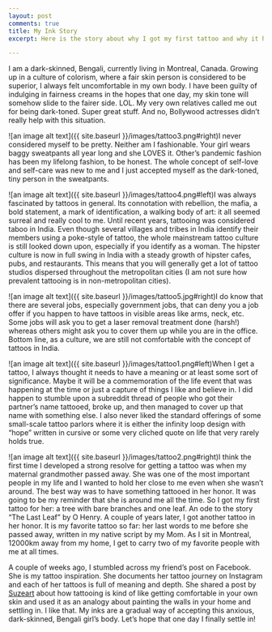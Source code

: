 ```yaml
---
layout: post
comments: true
title: My Ink Story
excerpt: Here is the story about why I got my first tattoo and why it holds a special place in my heart

---
```



I am a dark-skinned, Bengali, currently living in Montreal, Canada. Growing up in a culture of colorism, where a fair skin person is considered to be superior, I always felt uncomfortable in my own body. I have been guilty of indulging in fairness creams in the hopes that one day, my skin tone will somehow slide to the fairer side. LOL. My very own relatives called me out for being dark-toned. Super great stuff. And no, Bollywood actresses didn’t really help with this situation. 

![an image alt text]({{ site.baseurl }}/images/tattoo3.png#right)I never considered myself to be pretty. Neither am I fashionable. Your girl wears baggy sweatpants all year long and she LOVES it. Other’s pandemic fashion has been my lifelong fashion, to be honest. The whole concept of self-love and self-care was new to me and I just accepted myself as the dark-toned, tiny person in the sweatpants. 

![an image alt text]({{ site.baseurl }}/images/tattoo4.png#left)I was always fascinated by tattoos in general. Its connotation with rebellion, the mafia, a bold statement, a mark of identification, a walking body of art: it all seemed surreal and really cool to me. Until recent years, tattooing was considered taboo in India. Even though several villages and tribes in India identify their members using a poke-style of tattoo, the whole mainstream tattoo culture is still looked down upon, especially if you identify as a woman. The hipster culture is now in full swing in India with a steady growth of hipster cafes, pubs, and restaurants. This means that you will generally get a lot of tattoo studios dispersed throughout the metropolitan cities (I am not sure how prevalent tattooing is in non-metropolitan cities). 

![an image alt text]({{ site.baseurl }}/images/tattoo5.jpg#right)I do know that there are several jobs, especially government jobs, that can deny you a job offer if you happen to have tattoos in visible areas like arms, neck, etc. Some jobs will ask you to get a laser removal treatment done (harsh!) whereas others might ask you to cover them up while you are in the office. Bottom line, as a culture, we are still not comfortable with the concept of tattoos in India. 

![an image alt text]({{ site.baseurl }}/images/tattoo1.png#left)When I get a tattoo, I always thought it needs to have a meaning or at least some sort of significance. Maybe it will be a commemoration of the life event that was happening at the time or just a capture of things I like and believe in. I did happen to stumble upon a subreddit thread of people who got their partner’s name tattooed, broke up, and then managed to cover up that name with something else. I also never liked the standard offerings of some small-scale tattoo parlors where it is either the infinity loop design with “hope” written in cursive or some very cliched quote on life that very rarely holds true. 

![an image alt text]({{ site.baseurl }}/images/tattoo2.png#right)I think the first time I developed a strong resolve for getting a tattoo was when my maternal grandmother passed away. She was one of the most important people in my life and I wanted to hold her close to me even when she wasn’t around. The best way was to have something tattooed in her honor. It was going to be my reminder that she is around me all the time. So I got my first tattoo for her: a tree with bare branches and one leaf. An ode to the story “The Last Leaf” by O Henry. A couple of years later, I got another tattoo in her honor. It is my favorite tattoo so far: her last words to me before she passed away, written in my native script by my Mom. As I sit in Montreal, 12000km away from my home, I get to carry two of my favorite people with me at all times.

A couple of weeks ago, I stumbled across my friend’s post on Facebook. She is my tattoo inspiration. She documents her tattoo journey on Instagram and each of her tattoos is full of meaning and depth. She shared a post by [Suzeart](https://suzeart.tumblr.com/post/137732313566/id-been-kicking-this-idea-around-for-a-while-and?fbclid=IwAR12MEDZOE0oPRntjJEYambTh5IIYOtmFzOxuoXkFAnT1aYFEYs0i1WzVHE) about how tattooing is kind of like getting comfortable in your own skin and used it as an analogy about painting the walls in your home and settling in. I like that. My inks are a gradual way of accepting this anxious, dark-skinned, Bengali girl’s body. Let’s hope that one day I finally settle in!

